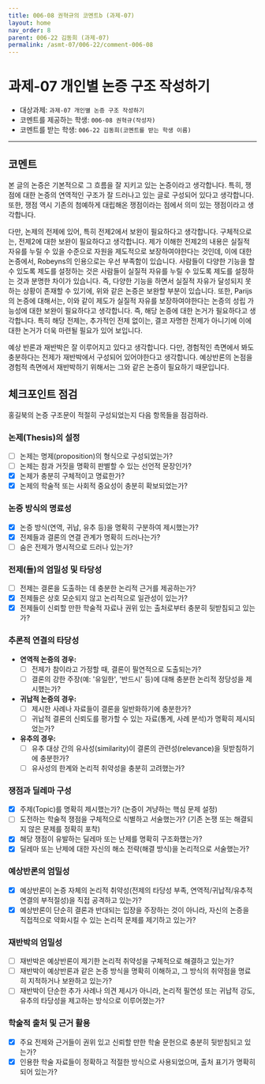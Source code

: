 ```yaml
---
title: 006-08 권혁규의 코멘트b (과제-07) 
layout: home
nav_order: 8
parent: 006-22 김동희 (과제-07)
permalink: /asmt-07/006-22/comment-006-08
---
```


# 과제-07 개인별 논증 구조 작성하기

- 대상과제: `과제-07 개인별 논증 구조 작성하기`
- 코멘트를 제공하는 학생: `006-08 권혁규(작성자)` 
- 코멘트를 받는 학생: `006-22 김동희(코멘트를 받는 학생 이름)` 

---

## 코멘트

본 글의 논증은 기본적으로 그 흐름을 잘 지키고 있는 논증이라고 생각합니다. 특히, 쟁점에 대한 논증의 연역적인 구조가 잘 드러나고 있는 글로 구성되어 있다고 생각합니다. 또한, 쟁점 역시 기존의 첨예하게 대립해온 쟁점이라는 점에서 의미 있는 쟁점이라고 생각합니다.

다만, 논제의 전제에 있어, 특히 전제2에서 보완이 필요하다고 생각합니다. 구체적으로는, 전제2에 대한 보완이 필요하다고 생각합니다. 제가 이해한 전제2의 내용은 실질적 자유를 누릴 수 있을 수준으로 자원을 제도적으로 보장하여야한다는 것인데, 이에 대한 논증에서, Robeyns의 인용으로는 우선 부족함이 있습니다. 사람들이 다양한 기능을 할 수 있도록 제도를 설정하는 것은 사람들이 실질적 자유를 누릴 수 있도록 제도를 설정하는 것과 분명한 차이가 있습니다. 즉, 다양한 기능을 하면서 실질적 자유가 달성되지 못하는 상황이 존재할 수 있기에, 위와 같은 논증은 보완할 부분이 있습니다. 또한, Parijs의 논증에 대해서는, 이와 같이 제도가 실질적 자유를 보장하여야한다는 논증의 성립 가능성에 대한 보완이 필요하다고 생각합니다. 즉, 해당 논증에 대한 논거가 필요하다고 생각합니다. 특히 해당 전제는, 추가적인 전제 없이는, 결코 자명한 전제가 아니기에 이에 대한 논거가 더욱 마련될 필요가 있어 보입니다.

예상 반론과 재반박은 잘 이루어지고 있다고 생각합니다. 다만, 경험적인 측면에서 봐도 충분하다는 전제가 재반박에서 구성되어 있어야한다고 생각합니다. 예상반론의 논점을 경험적 측면에서 재반박하기 위해서는 그와 같은 논증이 필요하기 때문입니다.  

## 체크포인트 점검

홍길북의 논증 구조문이 적절히 구성되었는지 다음 항목들을 점검하라.

### **논제(Thesis)의 설정**
- [ ] 논제는 명제(proposition)의 형식으로 구성되었는가?
- [ ] 논제는 참과 거짓을 명확히 판별할 수 있는 선언적 문장인가?
- [x] 논제가 충분히 구체적이고 명료한가?
- [x] 논제의 학술적 또는 사회적 중요성이 충분히 확보되었는가?

### **논증 방식의 명료성**
- [x] 논증 방식(연역, 귀납, 유추 등)을 명확히 구분하여 제시했는가?
- [x] 전제들과 결론의 연결 관계가 명확히 드러나는가?
- [ ] 숨은 전제가 명시적으로 드러나 있는가?

### **전제(들)의 엄밀성 및 타당성**
- [ ] 전제는 결론을 도출하는 데 충분한 논리적 근거를 제공하는가?
- [x] 전제들은 상호 모순되지 않고 논리적으로 일관성이 있는가?
- [x] 전제들이 신뢰할 만한 학술적 자료나 권위 있는 출처로부터 충분히 뒷받침되고 있는가?

### **추론적 연결의 타당성**
- **연역적 논증의 경우:**
  - [ ] 전제가 참이라고 가정할 때, 결론이 필연적으로 도출되는가?
  - [ ] 결론의 강한 주장(예: '유일한', '반드시' 등)에 대해 충분한 논리적 정당성을 제시했는가?

- **귀납적 논증의 경우:**
  - [ ] 제시한 사례나 자료들이 결론을 일반화하기에 충분한가?
  - [ ] 귀납적 결론의 신뢰도를 평가할 수 있는 자료(통계, 사례 분석)가 명확히 제시되었는가?

- **유추의 경우:**
  - [ ] 유추 대상 간의 유사성(similarity)이 결론의 관련성(relevance)을 뒷받침하기에 충분한가?
  - [ ] 유사성의 한계와 논리적 취약성을 충분히 고려했는가?

### **쟁점과 딜레마 구성**
- [x] 주제(Topic)를 명확히 제시했는가? (논증이 겨냥하는 핵심 문제 설정)
- [ ] 도전하는 학술적 쟁점을 구체적으로 식별하고 서술했는가? (기존 논쟁 또는 해결되지 않은 문제를 정확히 포착)
- [x] 해당 쟁점이 유발하는 딜레마 또는 난제를 명확히 구조화했는가?
- [x] 딜레마 또는 난제에 대한 자신의 해소 전략(해결 방식)을 논리적으로 서술했는가?

### **예상반론의 엄밀성**
- [x] 예상반론이 논증 자체의 논리적 취약성(전제의 타당성 부족, 연역적/귀납적/유추적 연결의 부적절성)을 직접 공격하고 있는가?
- [x] 예상반론이 단순히 결론과 반대되는 입장을 주장하는 것이 아니라, 자신의 논증을 직접적으로 약화시킬 수 있는 논리적 문제를 제기하고 있는가?

### **재반박의 엄밀성**
- [ ] 재반박은 예상반론이 제기한 논리적 취약성을 구체적으로 해결하고 있는가?
- [ ] 재반박이 예상반론과 같은 논증 방식을 명확히 이해하고, 그 방식의 취약점을 명료히 지적하거나 보완하고 있는가?
- [ ] 재반박이 단순한 추가 사례나 의견 제시가 아니라, 논리적 필연성 또는 귀납적 강도, 유추의 타당성을 제고하는 방식으로 이루어졌는가?

### **학술적 출처 및 근거 활용**
- [x] 주요 전제와 근거들이 권위 있고 신뢰할 만한 학술 문헌으로 충분히 뒷받침되고 있는가?
- [x] 인용한 학술 자료들이 정확하고 적절한 방식으로 사용되었으며, 출처 표기가 명확히 되어 있는가?
